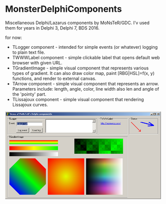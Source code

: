 # MonsterDelphiComponents
Miscellaneous Delphi/Lazarus components by MoNsTeR/GDC.
I'v used them for years in Delphi 3, Delphi 7, BDS 2016.

for now:
- TLogger component - intended for simple events (or whatever) logging to plain text file.
- TWWWLabel component - simple clickable label that opens default web browser with given URL.
- TGradientImage - simple visual component that represents various types of gradient.
  It can also draw color map, paint [RBG|HSL]=f(x, y) functions,
  and render to external canvas.
- TArrow component - simple visual component that represents an arrow.
  Parameters include: length, angle, color, line width also len and angle of the 'pointy' part.
- TLissajoux component - simple visual component that rendering Lissajoux curves.

![demo screenshot](/demo.png?raw=true "demo screenshot")
